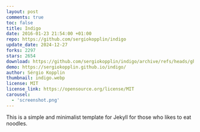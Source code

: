 ```yaml
---
layout: post
comments: true
toc: false
title: Indigo
date: 2016-01-23 21:54:00 +01:00
repo: https://github.com/sergiokopplin/indigo
update_date: 2024-12-27
forks: 2297
stars: 2654
download: https://github.com/sergiokopplin/indigo/archive/refs/heads/gh-pages.zip
demo: https://sergiokopplin.github.io/indigo/
author: Sérgio Kopplin
thumbnail: indigo.webp
license: MIT
license_link: https://opensource.org/license/MIT
carousel:
  - 'screenshot.png'
---
```


This is a simple and minimalist template for Jekyll for those who likes to eat noodles.
